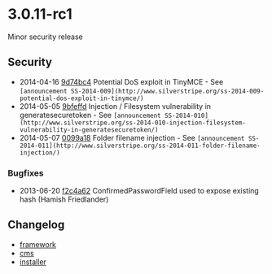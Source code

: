 # 3.0.11-rc1

Minor security release

## Security

 * 2014-04-16 [9d74bc4](https://github.com/silverstripe/sapphire/commit/9d74bc4) Potential DoS exploit in TinyMCE - See `[announcement SS-2014-009](http://www.silverstripe.org/ss-2014-009-potential-dos-exploit-in-tinymce/)`
 * 2014-05-05 [9bfeffd](https://github.com/silverstripe/silverstripe-framework/commit/9bfeffd) Injection / Filesystem vulnerability in generatesecuretoken - See `[announcement SS-2014-010](http://www.silverstripe.org/ss-2014-010-injection-filesystem-vulnerability-in-generatesecuretoken/)`
 * 2014-05-07 [0099a18](https://github.com/silverstripe/silverstripe-framework/commit/0099a18) Folder filename injection - See `[announcement SS-2014-011](http://www.silverstripe.org/ss-2014-011-folder-filename-injection/)`

### Bugfixes

 * 2013-06-20 [f2c4a62](https://github.com/silverstripe/sapphire/commit/f2c4a62) ConfirmedPasswordField used to expose existing hash (Hamish Friedlander)

## Changelog

 * [framework](https://github.com/silverstripe/silverstripe-framework/releases/tag/3.0.11-rc1)
 * [cms](https://github.com/silverstripe/silverstripe-cms/releases/tag/3.0.11-rc1)
 * [installer](https://github.com/silverstripe/silverstripe-installer/releases/tag/3.0.11-rc1)
